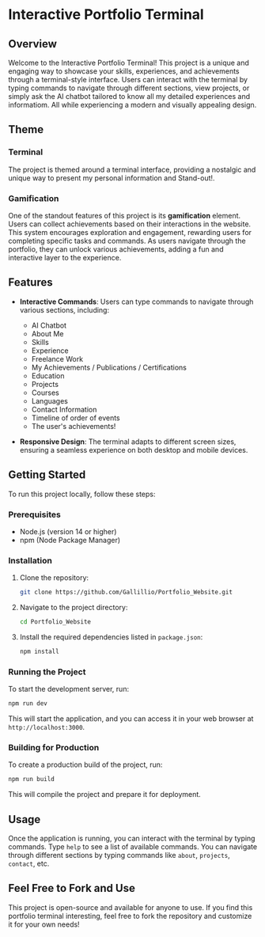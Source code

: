 # Interactive Portfolio Terminal

## Overview

Welcome to the Interactive Portfolio Terminal! This project is a unique and engaging way to showcase your skills, experiences, and achievements through a terminal-style interface. Users can interact with the terminal by typing commands to navigate through different sections, view projects, or simply ask the AI chatbot tailored to know all my detailed experiences and informatiom. All while experiencing a modern and visually appealing design.

## Theme

### Terminal

The project is themed around a terminal interface, providing a nostalgic and unique way to present my
personal information and Stand-out!.

### Gamification

One of the standout features of this project is its **gamification** element. Users can collect achievements based on their interactions in the website. This system encourages exploration and engagement, rewarding users for completing specific tasks and commands. As users navigate through the portfolio, they can unlock various achievements, adding a fun and interactive layer to the experience.

## Features

- **Interactive Commands**: Users can type commands to navigate through various sections, including:

  - AI Chatbot
  - About Me
  - Skills
  - Experience
  - Freelance Work
  - My Achievements / Publications / Certifications
  - Education
  - Projects
  - Courses
  - Languages
  - Contact Information
  - Timeline of order of events
  - The user's achievements!

- **Responsive Design**: The terminal adapts to different screen sizes, ensuring a seamless experience on both desktop and mobile devices.

## Getting Started

To run this project locally, follow these steps:

### Prerequisites

- Node.js (version 14 or higher)
- npm (Node Package Manager)

### Installation

1. Clone the repository:

   ```bash
   git clone https://github.com/Gallillio/Portfolio_Website.git
   ```

2. Navigate to the project directory:

   ```bash
   cd Portfolio_Website
   ```

3. Install the required dependencies listed in `package.json`:

   ```bash
   npm install
   ```

### Running the Project

To start the development server, run:

```bash
npm run dev
```

This will start the application, and you can access it in your web browser at `http://localhost:3000`.

### Building for Production

To create a production build of the project, run:

```bash
npm run build
```

This will compile the project and prepare it for deployment.

## Usage

Once the application is running, you can interact with the terminal by typing commands. Type `help` to see a list of available commands. You can navigate through different sections by typing commands like `about`, `projects`, `contact`, etc.

## Feel Free to Fork and Use

This project is open-source and available for anyone to use. If you find this portfolio terminal interesting, feel free to fork the repository and customize it for your own needs!
